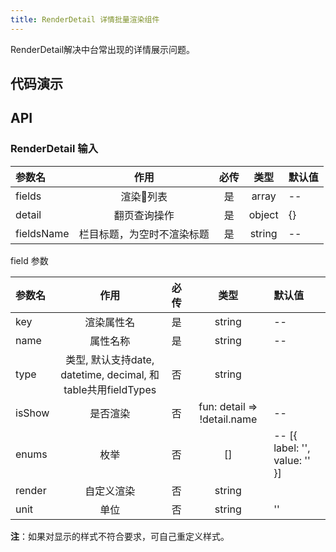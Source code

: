```yaml
---
title: RenderDetail 详情批量渲染组件
---
```


RenderDetail解决中台常出现的详情展示问题。  

## 代码演示

## API

### RenderDetail 输入
| 参数名 | 作用 | 必传 | 类型 | 默认值  
:--|:-------------------------:|:--:|:--:|:--  
| fields | 渲染列表 | 是 | array | --
| detail | 翻页查询操作 | 是 |  object | {} 
| fieldsName | 栏目标题，为空时不渲染标题 | 是 |  string | --   

field 参数  

| 参数名 | 作用 | 必传 | 类型 | 默认值  
:--|:-------------------------:|:---:|:--:|:--
| key | 渲染属性名 | 是 | string | --
| name | 属性名称 | 是 |  string | -- 
| type | 类型, 默认支持date, datetime, decimal, 和table共用fieldTypes | 否 |  string | 
| isShow | 是否渲染 | 否 | fun: detail => !detail.name | --
| enums | 枚举 | 否 |  [] | -- [{ label: '', value: '' }]
| render | 自定义渲染 | 否 |  string |
| unit | 单位 | 否 |  string | ''

**注**：如果对显示的样式不符合要求，可自己重定义样式。  